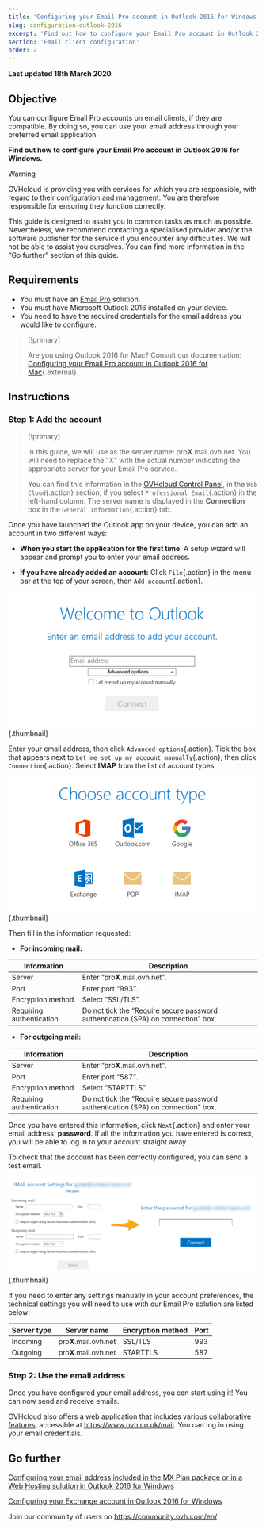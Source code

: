 ```yaml
---
title: 'Configuring your Email Pro account in Outlook 2016 for Windows'
slug: configuration-outlook-2016
excerpt: 'Find out how to configure your Email Pro account in Outlook 2016 for Windows'
section: 'Email client configuration'
order: 2
---
```


**Last updated 18th March 2020**

## Objective

You can configure Email Pro accounts on email clients, if they are compatible. By doing so, you can use your email address through your preferred email application.

**Find out how to configure your Email Pro account in Outlook 2016 for Windows.**

> [!warning]
>OVHcloud is providing you with services for which you are responsible, with regard to their configuration and management. You are therefore responsible for ensuring they function correctly.
>
>This guide is designed to assist you in common tasks as much as possible. Nevertheless, we recommend contacting a specialised provider and/or the software publisher for the service if you encounter any difficulties. We will not be able to assist you ourselves. You can find more information in the “Go further” section of this guide.
>

## Requirements

- You must have an [Email Pro](https://www.ovh.co.uk/emails/email-pro/) solution.
- You must have Microsoft Outlook 2016 installed on your device.
- You need to have the required credentials for the email address you would like to configure.

> [!primary]
>
> Are you using Outlook 2016 for Mac? Consult our documentation: [Configuring your Email Pro account in Outlook 2016 for Mac](https://docs.ovh.com/gb/en/emails-pro/configuration-outlook-2016-mac/){.external}.
>

## Instructions

### Step 1: Add the account

> [!primary]
>
> In this guide, we will use as the server name: pro**X**.mail.ovh.net. You will need to replace the "X" with the actual number indicating the appropriate server for your Email Pro service.
> 
> You can find this information in the [OVHcloud Control Panel](https://www.ovh.com/auth/?action=gotomanager), in the `Web Cloud`{.action} section, if you select `Professional Email`{.action} in the left-hand column. The server name is displayed in the **Connection** box in the `General Information`{.action} tab.
> 

Once you have launched the Outlook app on your device, you can add an account in two different ways:

- **When you start the application for the first time**: A setup wizard will appear and prompt you to enter your email address.

- **If you have already added an account:** Click `File`{.action} in the menu bar at the top of your screen, then `Add account`{.action}.

![emailpro](images/configuration-outlook-2016-windows-step1.png){.thumbnail}

Enter your email address, then click `Advanced options`{.action}. Tick the box that appears next to `Let me set up my account manually`{.action}, then click `Connection`{.action}. Select **IMAP** from the list of account types.

![emailpro](images/configuration-outlook-2016-windows-step2.png){.thumbnail}

Then fill in the information requested:

- **For incoming mail:**

|Information|Description|
|---|---|
|Server|Enter “pro**X**.mail.ovh.net”.|
|Port|Enter port “993”.|
|Encryption method|Select “SSL/TLS”.|
|Requiring authentication|Do not tick the “Require secure password authentication (SPA) on connection” box.|

- **For outgoing mail:**

|Information|Description|
|---|---|
|Server|Enter “pro**X**.mail.ovh.net”.|
|Port|Enter port “587”.|
|Encryption method|Select “STARTTLS”.|
|Requiring authentication|Do not tick the “Require secure password authentication (SPA) on connection” box.|

Once you have entered this information, click `Next`{.action} and enter your email address’ **password**. If all the information you have entered is correct, you will be able to log in to your account straight away.

To check that the account has been correctly configured, you can send a test email.

![emailpro](images/configuration-outlook-2016-windows-step3.png){.thumbnail}

If you need to enter any settings manually in your account preferences, the technical settings you will need to use with our Email Pro solution are listed below:

|Server type|Server name|Encryption method|Port|
|---|---|---|---|
|Incoming|pro**X**.mail.ovh.net|SSL/TLS|993|
|Outgoing|pro**X**.mail.ovh.net|STARTTLS|587|

### Step 2: Use the email address

Once you have configured your email address, you can start using it! You can now send and receive emails.

OVHcloud also offers a web application that includes various [collaborative features](https://www.ovh.co.uk/emails/), accessible at <https://www.ovh.co.uk/mail>. You can log in using your email credentials.

## Go further

[Configuring your email address included in the MX Plan package or in a Web Hosting solution in Outlook 2016 for Windows](https://docs.ovh.com/gb/en/emails/configuration-outlook-2016/)

[Configuring your Exchange account in Outlook 2016 for Windows](https://docs.ovh.com/gb/en/microsoft-collaborative-solutions/configuration-outlook-2016/)

Join our community of users on <https://community.ovh.com/en/>.